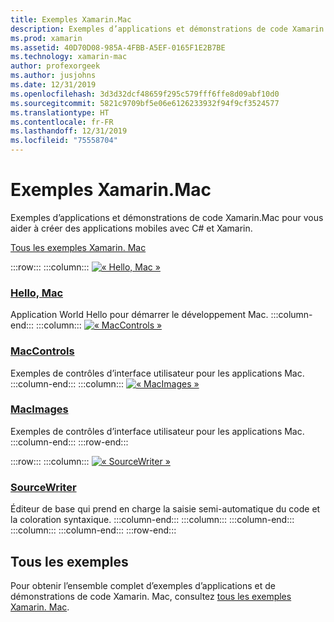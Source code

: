 ```yaml
---
title: Exemples Xamarin.Mac
description: Exemples d’applications et démonstrations de code Xamarin.Mac pour vous aider à créer des applications mobiles avec C# et Xamarin.
ms.prod: xamarin
ms.assetid: 40D70D08-985A-4FBB-A5EF-0165F1E2B7BE
ms.technology: xamarin-mac
author: profexorgeek
ms.author: jusjohns
ms.date: 12/31/2019
ms.openlocfilehash: 3d3d32dcf48659f295c579fff6ffe8d09abf10d0
ms.sourcegitcommit: 5821c9709bf5e06e6126233932f94f9cf3524577
ms.translationtype: HT
ms.contentlocale: fr-FR
ms.lasthandoff: 12/31/2019
ms.locfileid: "75558704"
---
```

# <a name="xamarinmac-samples"></a>Exemples Xamarin.Mac

Exemples d’applications et démonstrations de code Xamarin.Mac pour vous aider à créer des applications mobiles avec C# et Xamarin.

[Tous les exemples Xamarin. Mac](https://docs.microsoft.com/samples/browse/?products=xamarin&term=Xamarin.Mac)

:::row:::
    :::column:::
[![« Hello, Mac »](images/hellomac.png)](https://docs.microsoft.com/samples/xamarin/mac-samples/hello-mac/)

### <a name="hello-machttpsdocsmicrosoftcomsamplesxamarinmac-sampleshello-mac"></a>[Hello, Mac](https://docs.microsoft.com/samples/xamarin/mac-samples/hello-mac/)

Application World Hello pour démarrer le développement Mac.
    :::column-end:::
    :::column:::
[![« MacControls »](images/controls.png)](https://docs.microsoft.com/samples/xamarin/mac-samples/maccontrols/)

### <a name="maccontrolshttpsdocsmicrosoftcomsamplesxamarinmac-samplesmaccontrols"></a>[MacControls](https://docs.microsoft.com/samples/xamarin/mac-samples/maccontrols/)

Exemples de contrôles d’interface utilisateur pour les applications Mac.
    :::column-end:::
    :::column:::
[![« MacImages »](images/images.png)](https://docs.microsoft.com/samples/xamarin/mac-samples/macimages/)

### <a name="macimageshttpsdocsmicrosoftcomsamplesxamarinmac-samplesmacimages"></a>[MacImages](https://docs.microsoft.com/samples/xamarin/mac-samples/macimages/)

Exemples de contrôles d’interface utilisateur pour les applications Mac.
    :::column-end:::
:::row-end:::

:::row:::
    :::column:::
[![« SourceWriter »](images/sourcewriter.png)](https://docs.microsoft.com/samples/xamarin/mac-samples/sourcewriter/)

### <a name="sourcewriterhttpsdocsmicrosoftcomsamplesxamarinmac-samplessourcewriter"></a>[SourceWriter](https://docs.microsoft.com/samples/xamarin/mac-samples/sourcewriter/)

Éditeur de base qui prend en charge la saisie semi-automatique du code et la coloration syntaxique.
    :::column-end:::
    :::column:::
    :::column-end:::
    :::column:::
    :::column-end:::
:::row-end:::

## <a name="all-samples"></a>Tous les exemples

Pour obtenir l’ensemble complet d’exemples d’applications et de démonstrations de code Xamarin. Mac, consultez [tous les exemples Xamarin. Mac](https://docs.microsoft.com/samples/browse/?products=xamarin&term=Xamarin.Mac).
